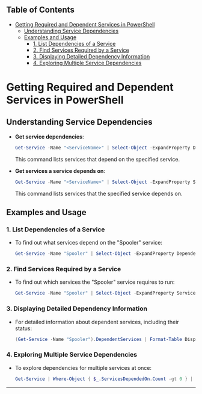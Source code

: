 ## Table of Contents

- [Getting Required and Dependent Services in PowerShell](#getting\required\and\dependent\services\in\powershell)
  - [Understanding Service Dependencies](#Understanding\Service\Dependencies)
  - [Examples and Usage](#Examples\and\Usage)
    - [1. List Dependencies of a Service](#1.\List\Dependencies\of\a\Service)
    - [2. Find Services Required by a Service](#2.\Find\Services\Required\by\a\Service)
    - [3. Displaying Detailed Dependency Information](#3.\Displaying\Detailed\Dependency\Information)
    - [4. Exploring Multiple Service Dependencies](#4.\Exploring\Multiple\Service\Dependencies)


# Getting Required and Dependent Services in PowerShell

## Understanding Service Dependencies
- **Get service dependencies**:
  ```powershell
  Get-Service -Name "<ServiceName>" | Select-Object -ExpandProperty DependentServices
  ```
  This command lists services that depend on the specified service.

- **Get services a service depends on**:
  ```powershell
  Get-Service -Name "<ServiceName>" | Select-Object -ExpandProperty ServicesDependedOn
  ```
  This command lists services that the specified service depends on.

## Examples and Usage

### 1. List Dependencies of a Service
- To find out what services depend on the "Spooler" service:
  ```powershell
  Get-Service -Name "Spooler" | Select-Object -ExpandProperty DependentServices
  ```

### 2. Find Services Required by a Service
- To find out which services the "Spooler" service requires to run:
  ```powershell
  Get-Service -Name "Spooler" | Select-Object -ExpandProperty ServicesDependedOn
  ```

### 3. Displaying Detailed Dependency Information
- For detailed information about dependent services, including their status:
  ```powershell
  (Get-Service -Name "Spooler").DependentServices | Format-Table DisplayName, Status
  ```

### 4. Exploring Multiple Service Dependencies
- To explore dependencies for multiple services at once:
  ```powershell
  Get-Service | Where-Object { $_.ServicesDependedOn.Count -gt 0 } | Select-Object DisplayName, ServicesDependedOn
  ```

---

